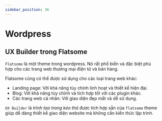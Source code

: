 ```yaml
---
sidebar_position: 36
---
```


# Wordpress

## UX Builder trong Flatsome
`Flatsome` là một theme trong wordpress. Nó rất phổ biến và đặc biệt phù hợp cho các trang web thương mại điện tử và bán hàng.   

Flatsome cũng có thể được sử dụng cho các loại trang web khác:     
- Landing page: Với khả năng tùy chỉnh linh hoạt và thiết kế hiện đại.
- Blog: Với khả năng tùy chỉnh và tích hợp tốt với các plugin khác.
- Các trang web cá nhân: Với giao diện đẹp mắt và dễ sử dụng.

`UX Builder` là *trình tạo trang kéo thả* được tích hợp sẵn của `flatsome` theme giúp dễ dàng thiết kế giao diện website mà không cần kiến thức lập trình.     


